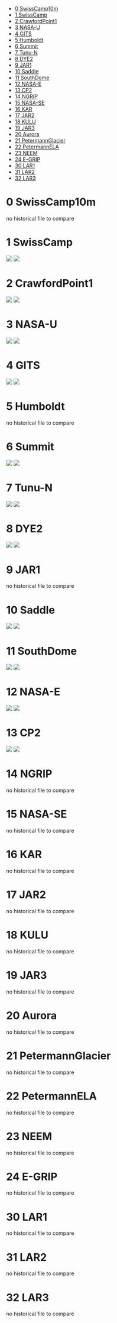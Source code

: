 * [0 SwissCamp10m](#s1)
* [1 SwissCamp](#s2)
* [2 CrawfordPoint1](#s3)
* [3 NASA-U](#s4)
* [4 GITS](#s5)
* [5 Humboldt](#s6)
* [6 Summit](#s7)
* [7 Tunu-N](#s8)
* [8 DYE2](#s9)
* [9 JAR1](#s10)
* [10 Saddle](#s11)
* [11 SouthDome](#s12)
* [12 NASA-E](#s13)
* [13 CP2](#s14)
* [14 NGRIP](#s15)
* [15 NASA-SE](#s16)
* [16 KAR](#s17)
* [17 JAR2](#s18)
* [18 KULU](#s19)
* [19 JAR3](#s20)
* [20 Aurora](#s21)
* [21 PetermannGlacier](#s22)
* [22 PetermannELA](#s23)
* [23 NEEM](#s24)
* [24 E-GRIP](#s25)
* [30 LAR1](#s26)
* [31 LAR2](#s27)
* [32 LAR3](#s28)

# <a id='s1' />0 SwissCamp10m
no historical file to compare
# <a id='s2' />1 SwissCamp
![](out/L1_vs_historical_files/SwissCamp_1.png)
![](out/L1_vs_historical_files/SwissCamp_2.png)
# <a id='s3' />2 CrawfordPoint1
![](out/L1_vs_historical_files/CrawfordPoint1_1.png)
![](out/L1_vs_historical_files/CrawfordPoint1_2.png)
# <a id='s4' />3 NASA-U
![](out/L1_vs_historical_files/NASA-U_1.png)
![](out/L1_vs_historical_files/NASA-U_2.png)
# <a id='s5' />4 GITS
![](out/L1_vs_historical_files/GITS_1.png)
![](out/L1_vs_historical_files/GITS_2.png)
# <a id='s6' />5 Humboldt
no historical file to compare
# <a id='s7' />6 Summit
![](out/L1_vs_historical_files/Summit_1.png)
![](out/L1_vs_historical_files/Summit_2.png)
# <a id='s8' />7 Tunu-N
![](out/L1_vs_historical_files/Tunu-N_1.png)
![](out/L1_vs_historical_files/Tunu-N_2.png)
# <a id='s9' />8 DYE2
![](out/L1_vs_historical_files/DYE2_1.png)
![](out/L1_vs_historical_files/DYE2_2.png)
# <a id='s10' />9 JAR1
no historical file to compare
# <a id='s11' />10 Saddle
![](out/L1_vs_historical_files/Saddle_1.png)
![](out/L1_vs_historical_files/Saddle_2.png)
# <a id='s12' />11 SouthDome
![](out/L1_vs_historical_files/SouthDome_1.png)
![](out/L1_vs_historical_files/SouthDome_2.png)
# <a id='s13' />12 NASA-E
![](out/L1_vs_historical_files/NASA-E_1.png)
![](out/L1_vs_historical_files/NASA-E_2.png)
# <a id='s14' />13 CP2
![](out/L1_vs_historical_files/CP2_1.png)
![](out/L1_vs_historical_files/CP2_2.png)
# <a id='s15' />14 NGRIP
no historical file to compare
# <a id='s16' />15 NASA-SE
no historical file to compare
# <a id='s17' />16 KAR
no historical file to compare
# <a id='s18' />17 JAR2
no historical file to compare
# <a id='s19' />18 KULU
no historical file to compare
# <a id='s20' />19 JAR3
no historical file to compare
# <a id='s21' />20 Aurora
no historical file to compare
# <a id='s22' />21 PetermannGlacier
no historical file to compare
# <a id='s23' />22 PetermannELA
no historical file to compare
# <a id='s24' />23 NEEM
no historical file to compare
# <a id='s25' />24 E-GRIP
no historical file to compare
# <a id='s26' />30 LAR1
no historical file to compare
# <a id='s27' />31 LAR2
no historical file to compare
# <a id='s28' />32 LAR3
no historical file to compare
